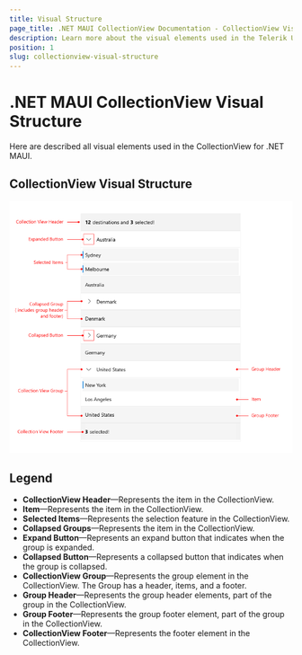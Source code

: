 ```yaml
---
title: Visual Structure
page_title: .NET MAUI CollectionView Documentation - CollectionView Visual Structure
description: Learn more about the visual elements used in the Telerik UI for .NET MAUI CollectionView control.
position: 1
slug: collectionview-visual-structure
---
```


# .NET MAUI CollectionView Visual Structure

Here are described all visual elements used in the CollectionView for .NET MAUI.

## CollectionView Visual Structure

![.NET MAUI CollectionView Visual Structure](images/collectionview-visual-stucture.png "Visual elements of CollectionView control")

## Legend

- **CollectionView Header**&mdash;Represents the item in the CollectionView.
- **Item**&mdash;Represents the item in the CollectionView.
- **Selected Items**&mdash;Represents the selection feature in the CollectionView.
- **Collapsed Groups**&mdash;Represents the item in the CollectionView.
- **Expand Button**&mdash;Represents an expand button that indicates when the group is expanded.
- **Collapsed Button**&mdash;Represents a collapsed button that indicates when the group is collapsed.
- **CollectionView Group**&mdash;Represents the group element in the CollectionView. The Group has a header, items, and a footer.
- **Group Header**&mdash;Represents the group header elements, part of the group in the CollectionView.
- **Group Footer**&mdash;Represents the group footer element, part of the group in the CollectionView.
- **CollectionView Footer**&mdash;Represents the footer element in the CollectionView.
